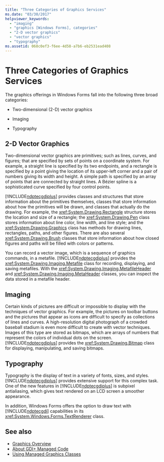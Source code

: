 ```yaml
---
title: "Three Categories of Graphics Services"
ms.date: "03/30/2017"
helpviewer_keywords: 
  - "imaging"
  - "graphics [Windows Forms], categories"
  - "2-D vector graphics"
  - "vector graphics"
  - "typography"
ms.assetid: 068c0ef3-f6ee-4d58-a7b6-eb2531ead408
---
```

# Three Categories of Graphics Services
The graphics offerings in Windows Forms fall into the following three broad categories:  
  
-   Two-dimensional (2-D) vector graphics  
  
-   Imaging  
  
-   Typography  
  
## 2-D Vector Graphics  
 Two-dimensional vector graphics are primitives; such as lines, curves, and figures; that are specified by sets of points on a coordinate system. For example, a straight line is specified by its two endpoints, and a rectangle is specified by a point giving the location of its upper-left corner and a pair of numbers giving its width and height. A simple path is specified by an array of points that are connected by straight lines. A Bézier spline is a sophisticated curve specified by four control points.  
  
 [!INCLUDE[ndptecgdiplus](../../../../includes/ndptecgdiplus-md.md)] provides classes and structures that store information about the primitives themselves, classes that store information about how the primitives will be drawn, and classes that actually do the drawing. For example, the <xref:System.Drawing.Rectangle> structure stores the location and size of a rectangle; the <xref:System.Drawing.Pen> class stores information about line color, line width, and line style; and the <xref:System.Drawing.Graphics> class has methods for drawing lines, rectangles, paths, and other figures. There are also several <xref:System.Drawing.Brush> classes that store information about how closed figures and paths will be filled with colors or patterns.  
  
 You can record a vector image, which is a sequence of graphics commands, in a metafile. [!INCLUDE[ndptecgdiplus](../../../../includes/ndptecgdiplus-md.md)] provides the <xref:System.Drawing.Imaging.Metafile> class for recording, displaying, and saving metafiles. With the <xref:System.Drawing.Imaging.MetafileHeader> and <xref:System.Drawing.Imaging.MetaHeader> classes, you can inspect the data stored in a metafile header.  
  
## Imaging  
 Certain kinds of pictures are difficult or impossible to display with the techniques of vector graphics. For example, the pictures on toolbar buttons and the pictures that appear as icons are difficult to specify as collections of lines and curves. A high-resolution digital photograph of a crowded baseball stadium is even more difficult to create with vector techniques. Images of this type are stored as bitmaps, which are arrays of numbers that represent the colors of individual dots on the screen. [!INCLUDE[ndptecgdiplus](../../../../includes/ndptecgdiplus-md.md)] provides the <xref:System.Drawing.Bitmap> class for displaying, manipulating, and saving bitmaps.  
  
## Typography  
 Typography is the display of text in a variety of fonts, sizes, and styles. [!INCLUDE[ndptecgdiplus](../../../../includes/ndptecgdiplus-md.md)] provides extensive support for this complex task. One of the new features in [!INCLUDE[ndptecgdiplus](../../../../includes/ndptecgdiplus-md.md)] is subpixel antialiasing, which gives text rendered on an LCD screen a smoother appearance.  
  
 In addition, Windows Forms offers the option to draw text with [!INCLUDE[ndptecgdi](../../../../includes/ndptecgdi-md.md)] capabilities in its <xref:System.Windows.Forms.TextRenderer> class.  
  
## See also
- [Graphics Overview](../../../../docs/framework/winforms/advanced/graphics-overview-windows-forms.md)
- [About GDI+ Managed Code](../../../../docs/framework/winforms/advanced/about-gdi-managed-code.md)
- [Using Managed Graphics Classes](../../../../docs/framework/winforms/advanced/using-managed-graphics-classes.md)
